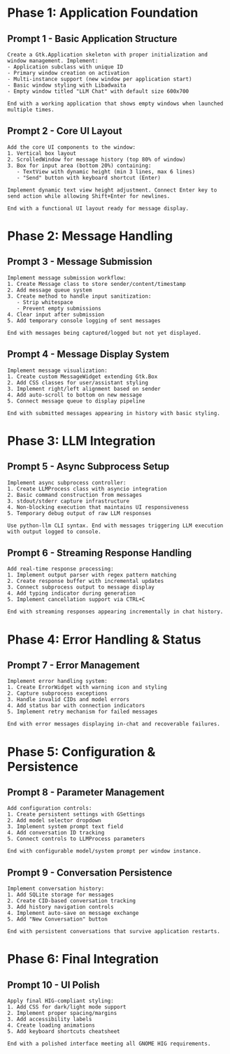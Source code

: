 # Phase 1: Application Foundation

## Prompt 1 - Basic Application Structure
```text
Create a Gtk.Application skeleton with proper initialization and window management. Implement:
- Application subclass with unique ID
- Primary window creation on activation
- Multi-instance support (new window per application start)
- Basic window styling with Libadwaita
- Empty window titled "LLM Chat" with default size 600x700

End with a working application that shows empty windows when launched multiple times.
```

## Prompt 2 - Core UI Layout
```text
Add the core UI components to the window:
1. Vertical box layout
2. ScrolledWindow for message history (top 80% of window)
3. Box for input area (bottom 20%) containing:
   - TextView with dynamic height (min 3 lines, max 6 lines)
   - "Send" button with keyboard shortcut (Enter)
   
Implement dynamic text view height adjustment. Connect Enter key to send action while allowing Shift+Enter for newlines.

End with a functional UI layout ready for message display.
```

# Phase 2: Message Handling

## Prompt 3 - Message Submission
```text
Implement message submission workflow:
1. Create Message class to store sender/content/timestamp
2. Add message queue system
3. Create method to handle input sanitization:
   - Strip whitespace
   - Prevent empty submissions
4. Clear input after submission
5. Add temporary console logging of sent messages

End with messages being captured/logged but not yet displayed.
```

## Prompt 4 - Message Display System
```text
Implement message visualization:
1. Create custom MessageWidget extending Gtk.Box
2. Add CSS classes for user/assistant styling
3. Implement right/left alignment based on sender
4. Add auto-scroll to bottom on new message
5. Connect message queue to display pipeline

End with submitted messages appearing in history with basic styling.
```

# Phase 3: LLM Integration

## Prompt 5 - Async Subprocess Setup
```text
Implement async subprocess controller:
1. Create LLMProcess class with asyncio integration
2. Basic command construction from messages
3. stdout/stderr capture infrastructure
4. Non-blocking execution that maintains UI responsiveness
5. Temporary debug output of raw LLM responses

Use python-llm CLI syntax. End with messages triggering LLM execution with output logged to console.
```

## Prompt 6 - Streaming Response Handling
```text
Add real-time response processing:
1. Implement output parser with regex pattern matching
2. Create response buffer with incremental updates
3. Connect subprocess output to message display
4. Add typing indicator during generation
5. Implement cancellation support via CTRL+C

End with streaming responses appearing incrementally in chat history.
```

# Phase 4: Error Handling & Status

## Prompt 7 - Error Management
```text
Implement error handling system:
1. Create ErrorWidget with warning icon and styling
2. Capture subprocess exceptions
3. Handle invalid CIDs and model errors
4. Add status bar with connection indicators
5. Implement retry mechanism for failed messages

End with error messages displaying in-chat and recoverable failures.
```

# Phase 5: Configuration & Persistence

## Prompt 8 - Parameter Management
```text
Add configuration controls:
1. Create persistent settings with GSettings
2. Add model selector dropdown
3. Implement system prompt text field
4. Add conversation ID tracking
5. Connect controls to LLMProcess parameters

End with configurable model/system prompt per window instance.
```

## Prompt 9 - Conversation Persistence
```text
Implement conversation history:
1. Add SQLite storage for messages
2. Create CID-based conversation tracking
3. Add history navigation controls
4. Implement auto-save on message exchange
5. Add "New Conversation" button

End with persistent conversations that survive application restarts.
```

# Phase 6: Final Integration

## Prompt 10 - UI Polish
```text
Apply final HIG-compliant styling:
1. Add CSS for dark/light mode support
2. Implement proper spacing/margins
3. Add accessibility labels
4. Create loading animations
5. Add keyboard shortcuts cheatsheet

End with a polished interface meeting all GNOME HIG requirements.
```